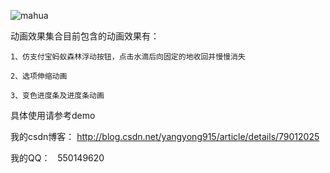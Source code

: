![mahua](https://github.com/yangyong915/WaterDemo/blob/master/GIF.gif)

动画效果集合目前包含的动画效果有：

    1、仿支付宝蚂蚁森林浮动按钮，点击水滴后向固定的地收回并慢慢消失
    
    2、选项伸缩动画
    
    3、变色进度条及进度条动画
    
具体使用请参考demo

我的csdn博客：
   http://blog.csdn.net/yangyong915/article/details/79012025
   
我的QQ：
   550149620

